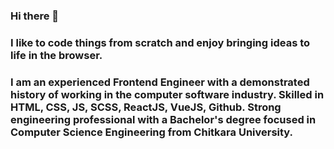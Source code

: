 ### Hi there 👋

### I like to code things from scratch and enjoy bringing ideas to life in the browser.

### I am an experienced Frontend Engineer with a demonstrated history of working in the computer software industry. Skilled in HTML, CSS, JS, SCSS, ReactJS, VueJS, Github. Strong engineering professional with a Bachelor's degree focused in Computer Science Engineering from Chitkara University.

<!--
**AsheeshKumar34/AsheeshKumar34** is a ✨ _special_ ✨ repository because its `README.md` (this file) appears on your GitHub profile.

Here are some ideas to get you started:

- 🔭 I’m currently working on ...
- 🌱 I’m currently learning ...
- 👯 I’m looking to collaborate on ...
- 🤔 I’m looking for help with ...
- 💬 Ask me about ...
- 📫 How to reach me: ...
- 😄 Pronouns: ...
- ⚡ Fun fact: ...
-->
